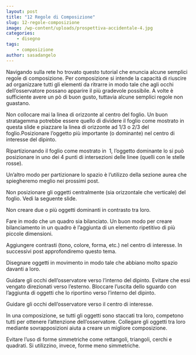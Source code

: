 ```yaml
---
layout: post
title: "12 Regole di Composizione"
slug: 12-regole-composizione
image: /wp-content/uploads/prospettiva-accidentale-4.jpg
categories:
    - disegno
tags:
    - composizione
author: sasadangelo
---
```




  Navigando sulla rete ho trovato questo tutorial che enuncia alcune semplici regole di composizione. Per composizione si intende la capacità di riuscire ad organizzare tutti gli elementi da ritrarre in modo tale che agli occhi dell&#8217;osservatore possano apparire il più gradevole possibile. A volte è sufficiente avere un pò di buon gusto, tuttavia alcune semplici regole non guastano.



  Non collocare mai la linea di orizzonte al centro del foglio. Un buon stratagemma potrebbe essere quello di dividere il foglio come mostrato in questa slide e piazzare la linea di orizzonte ad 1/3 o 2/3 del foglio.Posizionare l&#8217;oggetto più importante (o dominante) nel centro di interesse del dipinto.


  Ripartizionando il foglio come mostrato in  1, l&#8217;oggetto dominante lo si può posizionare in uno dei 4 punti di intersezioni delle linee (quelli con le stelle rosse).


  Un&#8217;altro modo per partizionare lo spazio è l&#8217;utilizzo della sezione aurea che spiegheremo meglio nei prossimi post.


  Non posizionare gli oggetti centralmente (sia orizzontale che verticale) del foglio. Vedi la seguente slide.


  Non creare due o più oggetti dominanti in contrasto tra loro.


  Fare in modo che un quadro sia bilanciato. Un buon modo per creare bilanciamento in un quadro è l&#8217;aggiunta di un elemento ripetitivo di più piccole dimensioni.


  Aggiungere contrasti (tono, colore, forma, etc.) nel centro di interesse. In successivi post approfondiremo questo tema.


  Disegnare oggetti in movimento in modo tale che abbiano molto spazio davanti a loro.


  Guidare gli occhi dell&#8217;osservatore verso l&#8217;interno del dipinto. Evitare che essi vengato direzionati verso l&#8217;esterno. Bloccare l&#8217;uscita dello sguardo con l&#8217;aggiunta di oggetti che lo riportino verso l&#8217;interno del dipinto.


  Guidare gli occhi dell&#8217;osservatore verso il centro di interesse.


  In una composizione, se tutti gli oggetti sono staccati tra loro, competono tutti per ottenere l&#8217;attenzione dell&#8217;osservatore. Collegare gli oggetti tra loro mediante sovrapposizioni aiuta a creare un migliore composizione.


  Evitare l&#8217;uso di forme simmetriche come rettangoli, triangoli, cerchi e quadrati. Si utilizzino, invece, forme meno simmetriche.
